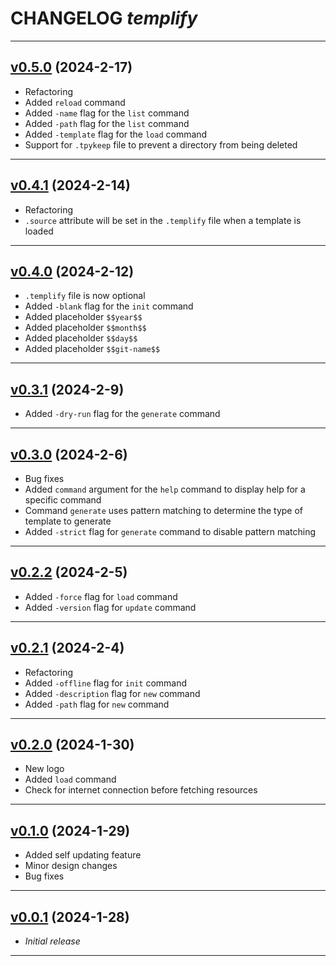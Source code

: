 # CHANGELOG _templify_

---

## [v0.5.0](https://github.com/cophilot/templify/tree/0.5.0) (2024-2-17)

-   Refactoring
-   Added `reload` command
-   Added `-name` flag for the `list` command
-   Added `-path` flag for the `list` command
-   Added `-template` flag for the `load` command
-   Support for `.tpykeep` file to prevent a directory from being deleted

---

## [v0.4.1](https://github.com/cophilot/templify/tree/0.4.1) (2024-2-14)

-   Refactoring
-   `.source` attribute will be set in the `.templify` file when a template is loaded

---

## [v0.4.0](https://github.com/cophilot/templify/tree/0.4.0) (2024-2-12)

-   `.templify` file is now optional
-   Added `-blank` flag for the `init` command
-   Added placeholder `$$year$$`
-   Added placeholder `$$month$$`
-   Added placeholder `$$day$$`
-   Added placeholder `$$git-name$$`

---

## [v0.3.1](https://github.com/cophilot/templify/tree/0.3.1) (2024-2-9)

-   Added `-dry-run` flag for the `generate` command

---

## [v0.3.0](https://github.com/cophilot/templify/tree/0.3.0) (2024-2-6)

-   Bug fixes
-   Added `command` argument for the `help` command to display help for a specific command
-   Command `generate` uses pattern matching to determine the type of template to generate
-   Added `-strict` flag for `generate` command to disable pattern matching

---

## [v0.2.2](https://github.com/cophilot/templify/tree/0.2.2) (2024-2-5)

-   Added `-force` flag for `load` command
-   Added `-version` flag for `update` command

---

## [v0.2.1](https://github.com/cophilot/templify/tree/0.2.1) (2024-2-4)

-   Refactoring
-   Added `-offline` flag for `init` command
-   Added `-description` flag for `new` command
-   Added `-path` flag for `new` command

---

## [v0.2.0](https://github.com/cophilot/templify/tree/0.2.0) (2024-1-30)

-   New logo
-   Added `load` command
-   Check for internet connection before fetching resources

---

## [v0.1.0](https://github.com/cophilot/templify/tree/0.1.0) (2024-1-29)

-   Added self updating feature
-   Minor design changes
-   Bug fixes

---

## [v0.0.1](https://github.com/cophilot/templify/tree/0.0.1) (2024-1-28)

-   _Initial release_

---
